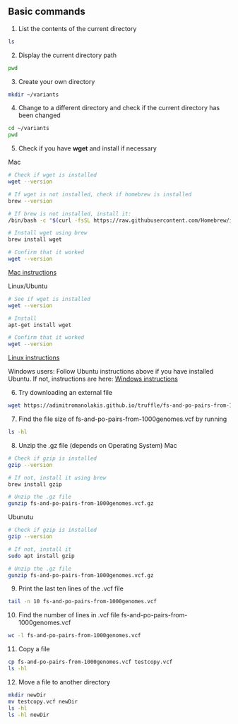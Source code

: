 ## Basic commands

1. List the contents of the current directory
```bash
ls
```

2. Display the current directory path
```bash
pwd
```

3. Create your own directory
```bash
mkdir ~/variants
```

4. Change to a different directory and check if the current directory has been changed
```bash
cd ~/variants
pwd
```

5. Check if you have **wget** and install if necessary

Mac
```bash
# Check if wget is installed
wget --version

# If wget is not installed, check if homebrew is installed
brew --version

# If brew is not installed, install it:
/bin/bash -c "$(curl -fsSL https://raw.githubusercontent.com/Homebrew/install/HEAD/install.sh)"

# Install wget using brew
brew install wget

# Confirm that it worked
wget --version
```
[Mac instructions](https://www.jcchouinard.com/wget/#Download_Wget_on_Mac)

Linux/Ubuntu
```bash
# See if wget is installed
wget --version

# Install 
apt-get install wget

# Confirm that it worked
wget --version
```
[Linux instructions](https://www.tecmint.com/install-wget-in-linux/)

Windows users: Follow Ubuntu instructions above if you have installed Ubuntu.
If not, instructions are here:
[Windows instructions](https://www.jcchouinard.com/wget/#Download_Wget_on_Windows)

6. Try downloading an external file
```bash
wget https://adimitromanolakis.github.io/truffle/fs-and-po-pairs-from-1000genomes.vcf.gz
```

7. Find the file size of fs-and-po-pairs-from-1000genomes.vcf by running 
```bash
ls -hl
```

8. Unzip the .gz file (depends on Operating System)
Mac
```bash
# Check if gzip is installed
gzip --version

# If not, install it using brew
brew install gzip

# Unzip the .gz file
gunzip fs-and-po-pairs-from-1000genomes.vcf.gz
```

Ubunutu
```bash
# Check if gzip is installed
gzip --version

# If not, install it
sudo apt install gzip

# Unzip the .gz file
gunzip fs-and-po-pairs-from-1000genomes.vcf.gz
```

9. Print the last ten lines of the .vcf file
```bash
tail -n 10 fs-and-po-pairs-from-1000genomes.vcf
```

10. Find the number of lines in .vcf file fs-and-po-pairs-from-1000genomes.vcf
```bash
wc -l fs-and-po-pairs-from-1000genomes.vcf
```

11. Copy a file
```bash
cp fs-and-po-pairs-from-1000genomes.vcf testcopy.vcf
ls -hl
```


12. Move a file to another directory
```bash
mkdir newDir
mv testcopy.vcf newDir
ls -hl
ls -hl newDir
```
